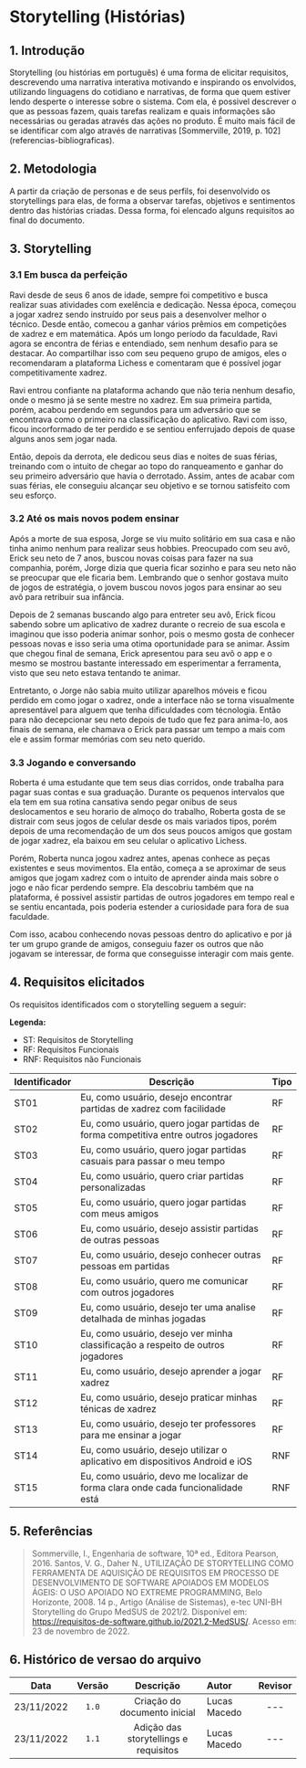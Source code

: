 # Storytelling (Histórias)

## 1. Introdução

Storytelling (ou histórias em português) é uma forma de elicitar requisitos, descrevendo uma narrativa interativa motivando e inspirando os envolvidos, utilizando linguagens do cotidiano e narrativas, de forma que quem estiver lendo desperte o interesse sobre o sistema. Com ela, é possivel descrever o que as pessoas fazem, quais tarefas realizam e quais informações são necessárias ou geradas através das ações no produto. É muito mais fácil de se identificar com algo através de narrativas [Sommerville, 2019, p. 102] (referencias-bibliograficas).

## 2. Metodologia

A partir da criação de personas e de seus perfils, foi desenvolvido os storytellings para elas, de forma a observar tarefas, objetivos e sentimentos dentro das histórias criadas. Dessa forma, foi elencado alguns requisitos ao final do documento.

## 3. Storytelling

### 3.1 Em busca da perfeição

Ravi desde de seus 6 anos de idade, sempre foi competitivo e busca realizar suas atividades com exelência e dedicação. Nessa época, começou a jogar xadrez sendo instruído por seus pais a desenvolver melhor o técnico. Desde então, comecou a ganhar vários prêmios em competições de xadrez e em matemática. Após um longo período da faculdade, Ravi agora se encontra de férias e entendiado, sem nenhum desafio para se destacar. Ao compartilhar isso com seu pequeno grupo de amigos, eles o recomendaram a plataforma Lichess e comentaram que é possível jogar competitivamente xadrez.

Ravi entrou confiante na plataforma achando que não teria nenhum desafio, onde o mesmo já se sente mestre no xadrez. Em sua primeira partida, porém, acabou perdendo em segundos para um adversário que se encontrava como o primeiro na classificação do aplicativo. Ravi com isso, ficou incorformado de ter perdido e se sentiou enferrujado depois de quase alguns anos sem jogar nada.

Então, depois da derrota, ele dedicou seus dias e noites de suas férias, treinando com o intuito de chegar ao topo do ranqueamento e ganhar do seu primeiro adversário que havia o derrotado. Assim, antes de acabar com suas férias, ele conseguiu alcançar seu objetivo e se tornou satisfeito com seu esforço.

### 3.2 Até os mais novos podem ensinar

Após a morte de sua esposa, Jorge se viu muito solitário em sua casa e não tinha animo nenhum para realizar seus hobbies. Preocupado com seu avô, Erick seu neto de 7 anos, buscou novas coisas para fazer na sua companhia, porém, Jorge dizia que queria ficar sozinho e para seu neto não se preocupar que ele ficaria bem. Lembrando que o senhor gostava muito de jogos de estratégia, o jovem buscou novos jogos para ensinar ao seu avô para retribuir sua infância.

Depois de 2 semanas buscando algo para entreter seu avô, Erick ficou sabendo sobre um aplicativo de xadrez durante o recreio de sua escola e imaginou que isso poderia animar sonhor, pois o mesmo gosta de conhecer pessoas novas e isso seria uma otima oportunidade para se animar. Assim que chegou final de semana, Erick apresentou para seu avô o app e o mesmo se mostrou bastante interessado em esperimentar a ferramenta, visto que seu neto estava tentando te animar.

Entretanto, o Jorge não sabia muito utilizar aparelhos móveis e ficou perdido em como jogar o xadrez, onde a interface não se torna visualmente apresentável para alguem que tenha dificuldades com técnologia. Então para não decepcionar seu neto depois de tudo que fez para anima-lo, aos finais de semana, ele chamava o Erick para passar um tempo a mais com ele e assim formar memórias com seu neto querido.

### 3.3 Jogando e conversando

Roberta é uma estudante que tem seus dias corridos, onde trabalha para pagar suas contas e sua graduação. Durante os pequenos intervalos que ela tem em sua rotina cansativa sendo pegar onibus de seus deslocamentos e seu horario de almoço do trabalho, Roberta gosta de se distrair com seus jogos de celular desde os mais variados tipos, porém depois de uma recomendação de um dos seus poucos amigos que gostam de jogar xadrez, ela baixou em seu celular o aplicativo Lichess.

Porém, Roberta nunca jogou xadrez antes, apenas conhece as peças existentes e seus movimentos. Ela então, começa a se aproximar de seus amigos que jogam xadrez com o intuito de aprender ainda mais sobre o jogo e não ficar perdendo sempre. Ela descobriu também que na plataforma, é possivel assistir partidas de outros jogadores em tempo real e se sentiu encantada, pois poderia estender a curiosidade para fora de sua faculdade.

Com isso, acabou conhecendo novas pessoas dentro do aplicativo e por já ter um grupo grande de amigos, conseguiu fazer os outros que não jogavam se interessar, de forma que conseguisse interagir com mais gente.

## 4. Requisitos elicitados

Os requisitos identificados com o storytelling seguem a seguir:

**Legenda:**

- ST: Requisitos de <span>Storytelling</span>
- RF: Requisitos <span>Funcionais</span>
- RNF: Requisitos não <span>Funcionais</span>

| Identificador | Descrição                                                                          | Tipo |
| ------------- | ---------------------------------------------------------------------------------- | ---- |
| ST01          | Eu, como usuário, desejo encontrar partidas de xadrez com facilidade               | RF   |
| ST02          | Eu, como usuário, quero jogar partidas de forma competitiva entre outros jogadores | RF   |
| ST03          | Eu, como usuário, quero jogar partidas casuais para passar o meu tempo             | RF   |
| ST04          | Eu, como usuário, quero criar partidas personalizadas                              | RF   |
| ST05          | Eu, como usuário, quero jogar partidas com meus amigos                             | RF   |
| ST06          | Eu, como usuário, desejo assistir partidas de outras pessoas                       | RF   |
| ST07          | Eu, como usuário, desejo conhecer outras pessoas em partidas                       | RF   |
| ST08          | Eu, como usuário, quero me comunicar com outros jogadores                          | RF   |
| ST09          | Eu, como usuário, desejo ter uma analise detalhada de minhas jogadas               | RF   |
| ST10          | Eu, como usuário, desejo ver minha classificação a respeito de outros jogadores    | RF   |
| ST11          | Eu, como usuário, desejo aprender a jogar xadrez                                   | RF   |
| ST12          | Eu, como usuário, desejo praticar minhas ténicas de xadrez                         | RF   |
| ST13          | Eu, como usuário, desejo ter professores para me ensinar a jogar                   | RF   |
| ST14          | Eu, como usuário, desejo utilizar o aplicativo em dispositivos Android e iOS       | RNF  |
| ST15          | Eu, como usuário, devo me localizar de forma clara onde cada funcionalidade está   | RNF  |

## 5. Referências

> Sommerville, I., Engenharia de software, 10ª ed., Editora Pearson, 2016.
> Santos, V. G., Daher N., UTILIZAÇÃO DE STORYTELLING COMO FERRAMENTA DE AQUISIÇÃO DE REQUISITOS EM PROCESSO DE DESENVOLVIMENTO DE SOFTWARE APOIADOS EM MODELOS ÁGEIS: O USO APOIADO NO EXTREME PROGRAMMING, Belo Horizonte, 2008. 14 p., Artigo (Análise de Sistemas), e-tec UNI-BH
> Storytelling do Grupo MedSUS de 2021/2. Disponível em: https://requisitos-de-software.github.io/2021.2-MedSUS/. Acesso em: 23 de novembro de 2022.

## 6. Histórico de versao do arquivo

|    Data    | Versão |               Descrição               | Autor        | Revisor |
| :--------: | :----: | :-----------------------------------: | :----------- | :-----: |
| 23/11/2022 | `1.0`  |     Criação do documento inicial      | Lucas Macedo |   ---   |
| 23/11/2022 | `1.1`  | Adição das storytellings e requisitos | Lucas Macedo |   ---   |
